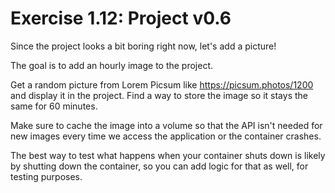 # Exercise 1.12: Project v0.6

Since the project looks a bit boring right now, let's add a picture!

The goal is to add an hourly image to the project.

Get a random picture from Lorem Picsum like https://picsum.photos/1200 and display it in the project. Find a way to store the image so it stays the same for 60 minutes.

Make sure to cache the image into a volume so that the API isn't needed for new images every time we access the application or the container crashes.

The best way to test what happens when your container shuts down is likely by shutting down the container, so you can add logic for that as well, for testing purposes. 